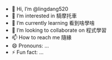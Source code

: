 - 👋 Hi, I’m @lingdang520
- 👀 I’m interested in 騎摩托車
- 🌱 I’m currently learning 看到啥學啥
- 💞️ I’m looking to collaborate on 程式學習
- 📫 How to reach me 隨緣
- 😄 Pronouns: ...
- ⚡ Fun fact: ...

<!---
lingdang520/lingdang520 is a ✨ special ✨ repository because its `README.md` (this file) appears on your GitHub profile.
You can click the Preview link to take a look at your changes.
--->
